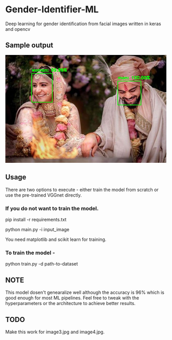 # Gender-Identifier-ML
Deep learning for gender identification from facial images written in keras and opencv

<h2>Sample output</h2>

![](output.jpg)

<h2>Usage</h2>

<p>There are two options to execute - either train the model from scratch or use the pre-trained VGGnet directly.</p>

<h3>If you do not want to train the model.</h3>
<p>pip install -r requirements.txt</p>
<p>python main.py -i input_image</p>
  
<p>You need matplotlib and scikit learn for training.</p>

<h3>To train the model -</h3>

<p>python train.py -d path-to-dataset</p>  

<h2>NOTE</h2>

<p>This model dosen't genearalize well although the accuracy is 96% which is good enough for most ML pipelines. Feel free to tweak with  the hyperparameters or the architecture to achieve better results.</p>

<h2>TODO</h2>
<p>Make this work for image3.jpg and image4.jpg.</p>




